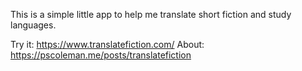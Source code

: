 This is a simple little app to help me translate short fiction and study languages.

Try it: https://www.translatefiction.com/
About: https://pscoleman.me/posts/translatefiction

